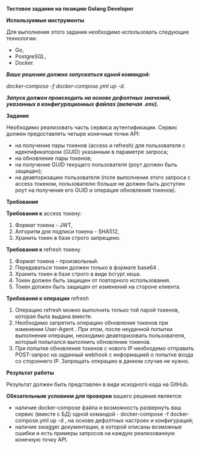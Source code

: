 **Тестовое задание на позицию Golang Developer**

**Используемые инструменты**

Для выполнения этого задания необходимо использовать следующие технологии:

- Go,
- PostgreSQL,
- Docker.

***Ваше решение должно запускаться одной командой:***

*docker-compose -f docker-compose.yml up -d.*

***Запуск должен происходить на основе дефолтных значений, указанных в конфигурационных файлах (включая .env).***

**Задание**

Необходимо реализовать часть сервиса аутентификации. Сервис должен предоставлять четыре конечные точки API:

- на получение пары токенов (access и refresh) для пользователя с идентификатором (GUID) указанным в параметре запроса;
- на обновление пары токенов;
- на получение GUID текущего пользователя (роут должен быть защищен);
- на деавторизацию пользователя (поле выполнения этого запроса с  access токеном, пользователю больше не должен быть доступен роут на получение его GUID и операция обновления токенов).

**Требования**

**Требования к**  access токену:

1. Формат токена - JWT,
1. Алгоритм для подписи токена - SHA512,
1. Хранить токен в базе строго запрещено.

**Требования к**  refresh токену

1. Формат токена - произвольный.
1. Передаваться токен должен только в формате  base64 .
1. Хранить токен в базе строго в виде  bcrypt хеша.
1. Токен должен быть защищен от повторного использования.
1. Токен должен быть защищен от изменений на стороне клиента.

**Требования к операции**  refresh

1. Операцию refresh можно выполнить только той парой токенов, которая была выдана вместе.
1. Необходимо запретить операцию обновления токенов при изменении  User-Agent . При этом, после неудачной попытки выполнения операции, неоходимо деавторизовать пользователя, который попытался выполнить обновление токенов.
1. При попытке обновления токенов с нового IP необходимо отправить POST-запрос на заданный  webhook с информацией о попытке входа со стороннего IP. Запрещать операцию в данном случае не нужно.

**Результат работы**

Результат должен быть представлен в виде исходного кода на GitHub.

**Обязательным** **условием** **для проверки** вашего решения является:

- наличие  docker-compose файла и возможность развернуть ваш сервис (вместе с БД) одной командой -  docker-compose -f docker- compose.yml up -d , на основе дефолтных настроек и конфигураций;
- наличие swagger документации, в которой описаны возможные ошибки и есть примеры запросов на каждую реализованную конечную точку API.